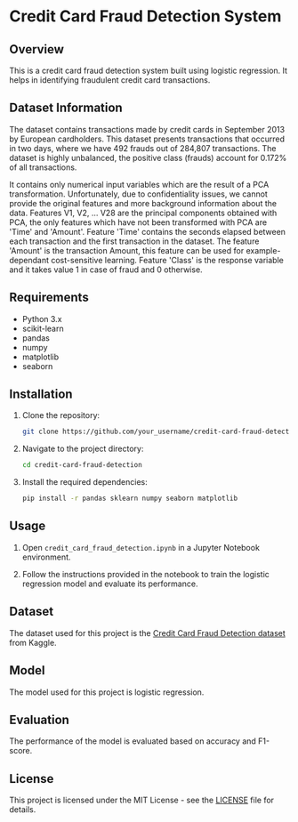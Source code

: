# Credit Card Fraud Detection System

## Overview

This is a credit card fraud detection system built using logistic regression. It helps in identifying fraudulent credit card transactions.

## Dataset Information
The dataset contains transactions made by credit cards in September 2013 by European cardholders. This dataset presents transactions that occurred in two days, where we have 492 frauds out of 284,807 transactions. The dataset is highly unbalanced, the positive class (frauds) account for 0.172% of all transactions.

It contains only numerical input variables which are the result of a PCA transformation. Unfortunately, due to confidentiality issues, we cannot provide the original features and more background information about the data. Features V1, V2, … V28 are the principal components obtained with PCA, the only features which have not been transformed with PCA are 'Time' and 'Amount'. Feature 'Time' contains the seconds elapsed between each transaction and the first transaction in the dataset. The feature 'Amount' is the transaction Amount, this feature can be used for example-dependant cost-sensitive learning. Feature 'Class' is the response variable and it takes value 1 in case of fraud and 0 otherwise.


## Requirements

- Python 3.x
- scikit-learn
- pandas
- numpy
- matplotlib
- seaborn

## Installation

1. Clone the repository:

    ```bash
    git clone https://github.com/your_username/credit-card-fraud-detection.git
    ```

2. Navigate to the project directory:

    ```bash
    cd credit-card-fraud-detection
    ```

3. Install the required dependencies:

    ```bash
    pip install -r pandas sklearn numpy seaborn matplotlib
    ```

## Usage

1. Open `credit_card_fraud_detection.ipynb` in a Jupyter Notebook environment.

2. Follow the instructions provided in the notebook to train the logistic regression model and evaluate its performance.

## Dataset

The dataset used for this project is the [Credit Card Fraud Detection dataset](https://www.kaggle.com/mlg-ulb/creditcardfraud) from Kaggle.

## Model

The model used for this project is logistic regression.

## Evaluation

The performance of the model is evaluated based on accuracy and F1-score.

## License

This project is licensed under the MIT License - see the [LICENSE](LICENSE) file for details.
